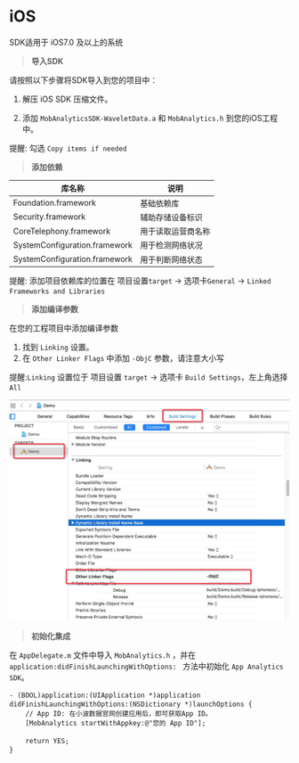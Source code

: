 # iOS

SDK适用于 iOS7.0 及以上的系统    

> **导入SDK**

请按照以下步骤将SDK导入到您的项目中：

 1. 解压 iOS SDK 压缩文件。

 2. 添加 ```MobAnalyticsSDK-WaveletData.a``` 和 ```MobAnalytics.h``` 到您的iOS工程中。

 提醒: 勾选 ```Copy items if needed```


> **添加依赖**

| **库名称** | **说明** |
| -- | -- |
| Foundation.framework	 | 基础依赖库|
| Security.framework	 | 辅助存储设备标识|
| CoreTelephony.framework| 用于读取运营商名称|
| SystemConfiguration.framework| 用于检测网络状况|
| SystemConfiguration.framework| 用于判断网络状态|

提醒: 添加项目依赖库的位置在 项目设置```target``` -> 选项卡```General``` -> ```Linked Frameworks and Libraries```

> **添加编译参数**

在您的工程项目中添加编译参数

 1. 找到 ```Linking``` 设置。
 2. 在 ```Other Linker Flags``` 中添加 ```-ObjC``` 参数，请注意大小写
 
 提醒:```Linking``` 设置位于 项目设置 ```target``` -> 选项卡 ```Build Settings```，左上角选择 ```All```
 
 ![](assets/otherLinkerFlags.png)
 
> **初始化集成**

在 ```AppDelegate.m``` 文件中导入 ```MobAnalytics.h``` ，并在 ```application:didFinishLaunchingWithOptions: ``` 方法中初始化 ```App Analytics SDK```。

```
- (BOOL)application:(UIApplication *)application didFinishLaunchingWithOptions:(NSDictionary *)launchOptions {
    // App ID: 在小波数据官网创建应用后，即可获取App ID。
    [MobAnalytics startWithAppkey:@"您的 App ID"];
        
    return YES;
}
```
